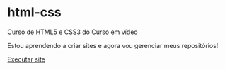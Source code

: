 # html-css
 Curso de HTML5 e CSS3 do Curso em vídeo

 Estou aprendendo a criar sites e agora vou gerenciar meus repositórios!

<a href="https://maiarasilvaferreira.github.io/html-css/desafios/des010/index.html" target="_blank">Executar site</a>
